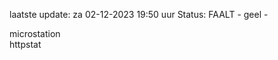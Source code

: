 laatste update: 
za 02-12-2023 19:50   uur 
Status: FAALT - geel - 
<div class="service Y">microstation</div><div class="service G">httpstat</div>